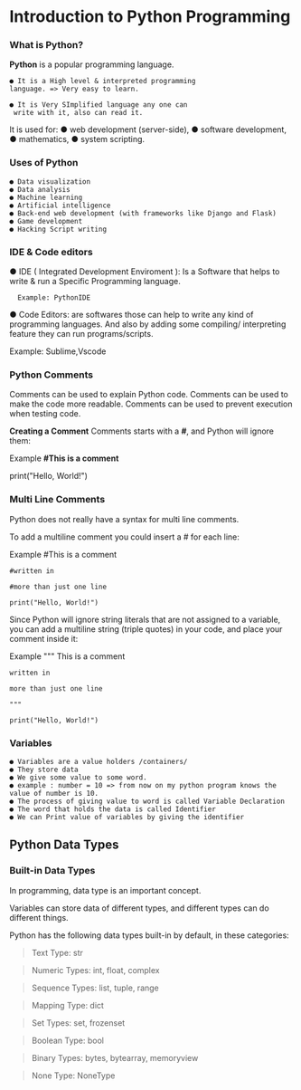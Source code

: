 # Introduction to Python Programming

### What is Python?

**Python** is a popular programming language.

    ● It is a High level & interpreted programming
    language. => Very easy to learn.

    ● It is Very SImplified language any one can 
     write with it, also can read it.

It is used for:
    ●  web development (server-side),
    ●  software development,
    ●  mathematics,
    ●  system scripting.

### Uses of Python
    ● Data visualization
    ● Data analysis
    ● Machine learning
    ● Artificial intelligence
    ● Back-end web development (with frameworks like Django and Flask)
    ● Game development
    ● Hacking Script writing

### IDE & Code editors

● IDE ( Integrated Development Enviroment ): Is a
Software that helps to write & run a Specific Programming language.

      Example: PythonIDE

● Code Editors: are softwares those can help to write any kind of programming languages. And also by adding some compiling/ interpreting feature they can run programs/scripts.

  Example: Sublime,Vscode

### Python Comments
Comments can be used to explain Python code.
Comments can be used to make the code more readable.
Comments can be used to prevent execution when testing code.

**Creating a Comment**
Comments starts with a **#**, and Python will ignore them:

Example
**#This is a comment**

 print("Hello, World!")

### Multi Line Comments

Python does not really have a syntax for multi line comments.

To add a multiline comment you could insert a # for each line:

Example
    #This is a comment

    #written in

    #more than just one line

    print("Hello, World!")


Since Python will ignore string literals that are not assigned to a variable, you can add a multiline string (triple quotes) in your code, and place your comment inside it:

Example
""" 
    This is a comment

    written in

    more than just one line

    """

    print("Hello, World!")


### Variables
    ● Variables are a value holders /containers/
    ● They store data
    ● We give some value to some word.
    ● example : number = 10 => from now on my python program knows the value of number is 10.
    ● The process of giving value to word is called Variable Declaration
    ● The word that holds the data is called Identifier
    ● We can Print value of variables by giving the identifier

 ## Python Data Types
### Built-in Data Types

In programming, data type is an important concept.

Variables can store data of different types, and different types can do different things.

Python has the following data types built-in by default, in these categories:

>Text Type:	str

>Numeric Types:	int, float, complex

>Sequence Types:	list, tuple, range

>Mapping Type:	dict

>Set Types:	set, frozenset

>Boolean Type:	bool

>Binary Types:	bytes, bytearray, memoryview

>None Type:	NoneType

